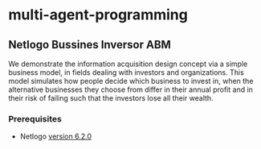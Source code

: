 # multi-agent-programming

## Netlogo Bussines Inversor ABM

We demonstrate the information acquisition design concept via a simple business model, in fields dealing with investors and organizations. This model simulates how people decide which business to invest in, when the alternative businesses they choose from differ in their annual profit and in their risk of failing such that the investors lose all their wealth.

### Prerequisites
* Netlogo [version 6.2.0](https://ccl.northwestern.edu/netlogo/download.shtml)
